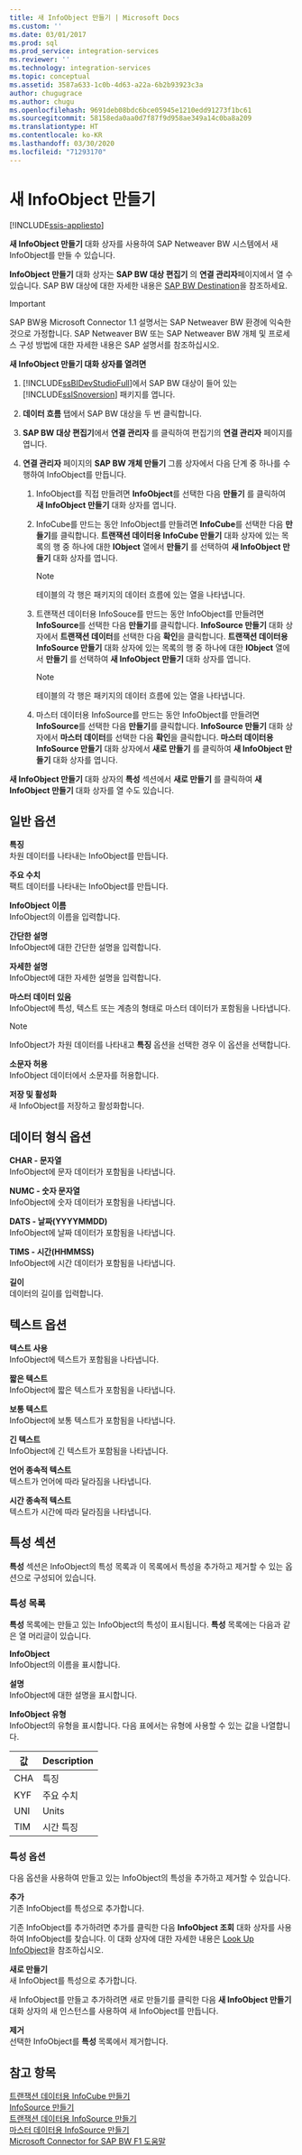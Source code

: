 ```yaml
---
title: 새 InfoObject 만들기 | Microsoft Docs
ms.custom: ''
ms.date: 03/01/2017
ms.prod: sql
ms.prod_service: integration-services
ms.reviewer: ''
ms.technology: integration-services
ms.topic: conceptual
ms.assetid: 3587a633-1c0b-4d63-a22a-6b2b93923c3a
author: chugugrace
ms.author: chugu
ms.openlocfilehash: 9691deb08bdc6bce05945e1210edd91273f1bc61
ms.sourcegitcommit: 58158eda0aa0d7f87f9d958ae349a14c0ba8a209
ms.translationtype: HT
ms.contentlocale: ko-KR
ms.lasthandoff: 03/30/2020
ms.locfileid: "71293170"
---
```

# <a name="create-new-infoobject"></a>새 InfoObject 만들기

[!INCLUDE[ssis-appliesto](../../includes/ssis-appliesto-ssvrpluslinux-asdb-asdw-xxx.md)]


  **새 InfoObject 만들기** 대화 상자를 사용하여 SAP Netweaver BW 시스템에서 새 InfoObject를 만들 수 있습니다.  
  
 **InfoObject 만들기** 대화 상자는 **SAP BW 대상 편집기** 의 **연결 관리자**페이지에서 열 수 있습니다. SAP BW 대상에 대한 자세한 내용은 [SAP BW Destination](../../integration-services/data-flow/sap-bw-destination.md)을 참조하세요.  
  
> [!IMPORTANT]  
>  SAP BW용 Microsoft Connector 1.1 설명서는 SAP Netweaver BW 환경에 익숙한 것으로 가정합니다. SAP Netweaver BW 또는 SAP Netweaver BW 개체 및 프로세스 구성 방법에 대한 자세한 내용은 SAP 설명서를 참조하십시오.  
  
 **새 InfoObject 만들기 대화 상자를 열려면**  
  
1.  [!INCLUDE[ssBIDevStudioFull](../../includes/ssbidevstudiofull-md.md)]에서 SAP BW 대상이 들어 있는 [!INCLUDE[ssISnoversion](../../includes/ssisnoversion-md.md)] 패키지를 엽니다.  
  
2.  **데이터 흐름** 탭에서 SAP BW 대상을 두 번 클릭합니다.  
  
3.  **SAP BW 대상 편집기**에서 **연결 관리자** 를 클릭하여 편집기의 **연결 관리자** 페이지를 엽니다.  
  
4.  **연결 관리자** 페이지의 **SAP BW 개체 만들기** 그룹 상자에서 다음 단계 중 하나를 수행하여 InfoObject를 만듭니다.  
  
    1.  InfoObject를 직접 만들려면 **InfoObject**를 선택한 다음 **만들기** 를 클릭하여 **새 InfoObject 만들기** 대화 상자를 엽니다.  
  
    2.  InfoCube를 만드는 동안 InfoObject를 만들려면 **InfoCube**를 선택한 다음 **만들기**를 클릭합니다. **트랜잭션 데이터용 InfoCube 만들기** 대화 상자에 있는 목록의 행 중 하나에 대한 **IObject** 열에서 **만들기** 를 선택하여 **새 InfoObject 만들기** 대화 상자를 엽니다.  
  
        > [!NOTE]  
        >  테이블의 각 행은 패키지의 데이터 흐름에 있는 열을 나타냅니다.  
  
    3.  트랜잭션 데이터용 InfoSouce를 만드는 동안 InfoObject를 만들려면 **InfoSource**를 선택한 다음 **만들기**를 클릭합니다. **InfoSource 만들기** 대화 상자에서 **트랜잭션 데이터**를 선택한 다음 **확인**을 클릭합니다. **트랜잭션 데이터용 InfoSource 만들기** 대화 상자에 있는 목록의 행 중 하나에 대한 **IObject** 열에서 **만들기** 를 선택하여 **새 InfoObject 만들기** 대화 상자를 엽니다.  
  
        > [!NOTE]  
        >  테이블의 각 행은 패키지의 데이터 흐름에 있는 열을 나타냅니다.  
  
    4.  마스터 데이터용 InfoSource를 만드는 동안 InfoObject를 만들려면 **InfoSource**를 선택한 다음 **만들기**를 클릭합니다. **InfoSource 만들기** 대화 상자에서 **마스터 데이터**를 선택한 다음 **확인**을 클릭합니다. **마스터 데이터용 InfoSource 만들기** 대화 상자에서 **새로 만들기** 를 클릭하여 **새 InfoObject 만들기** 대화 상자를 엽니다.  
  
 **새 InfoObject 만들기** 대화 상자의 **특성** 섹션에서 **새로 만들기** 를 클릭하여 **새 InfoObject 만들기** 대화 상자를 열 수도 있습니다.  
  
## <a name="general-options"></a>일반 옵션  
 **특징**  
 차원 데이터를 나타내는 InfoObject를 만듭니다.  
  
 **주요 수치**  
 팩트 데이터를 나타내는 InfoObject를 만듭니다.  
  
 **InfoObject 이름**  
 InfoObject의 이름을 입력합니다.  
  
 **간단한 설명**  
 InfoObject에 대한 간단한 설명을 입력합니다.  
  
 **자세한 설명**  
 InfoObject에 대한 자세한 설명을 입력합니다.  
  
 **마스터 데이터 있음**  
 InfoObject에 특성, 텍스트 또는 계층의 형태로 마스터 데이터가 포함됨을 나타냅니다.  
  
> [!NOTE]  
>  InfoObject가 차원 데이터를 나타내고 **특징** 옵션을 선택한 경우 이 옵션을 선택합니다.  
  
 **소문자 허용**  
 InfoObject 데이터에서 소문자를 허용합니다.  
  
 **저장 및 활성화**  
 새 InfoObject를 저장하고 활성화합니다.  
  
## <a name="data-type-options"></a>데이터 형식 옵션  
 **CHAR - 문자열**  
 InfoObject에 문자 데이터가 포함됨을 나타냅니다.  
  
 **NUMC - 숫자 문자열**  
 InfoObject에 숫자 데이터가 포함됨을 나타냅니다.  
  
 **DATS - 날짜(YYYYMMDD)**  
 InfoObject에 날짜 데이터가 포함됨을 나타냅니다.  
  
 **TIMS - 시간(HHMMSS)**  
 InfoObject에 시간 데이터가 포함됨을 나타냅니다.  
  
 **길이**  
 데이터의 길이를 입력합니다.  
  
## <a name="text-options"></a>텍스트 옵션  
 **텍스트 사용**  
 InfoObject에 텍스트가 포함됨을 나타냅니다.  
  
 **짧은 텍스트**  
 InfoObject에 짧은 텍스트가 포함됨을 나타냅니다.  
  
 **보통 텍스트**  
 InfoObject에 보통 텍스트가 포함됨을 나타냅니다.  
  
 **긴 텍스트**  
 InfoObject에 긴 텍스트가 포함됨을 나타냅니다.  
  
 **언어 종속적 텍스트**  
 텍스트가 언어에 따라 달라짐을 나타냅니다.  
  
 **시간 종속적 텍스트**  
 텍스트가 시간에 따라 달라짐을 나타냅니다.  
  
## <a name="attributes-section"></a>특성 섹션  
 **특성** 섹션은 InfoObject의 특성 목록과 이 목록에서 특성을 추가하고 제거할 수 있는 옵션으로 구성되어 있습니다.  
  
### <a name="attributes-list"></a>특성 목록  
 **특성** 목록에는 만들고 있는 InfoObject의 특성이 표시됩니다. **특성** 목록에는 다음과 같은 열 머리글이 있습니다.  
  
 **InfoObject**  
 InfoObject의 이름을 표시합니다.  
  
 **설명**  
 InfoObject에 대한 설명을 표시합니다.  
  
 **InfoObject 유형**  
 InfoObject의 유형을 표시합니다. 다음 표에서는 유형에 사용할 수 있는 값을 나열합니다.  
  
|값|Description|  
|-----------|-----------------|  
|CHA|특징|  
|KYF|주요 수치|  
|UNI|Units|  
|TIM|시간 특징|  
  
### <a name="attributes-options"></a>특성 옵션  
 다음 옵션을 사용하여 만들고 있는 InfoObject의 특성을 추가하고 제거할 수 있습니다.  
  
 **추가**  
 기존 InfoObject를 특성으로 추가합니다.  
  
 기존 InfoObject를 추가하려면 추가를 클릭한 다음 **InfoObject 조회** 대화 상자를 사용하여 InfoObject를 찾습니다. 이 대화 상자에 대한 자세한 내용은 [Look Up InfoObject](../../integration-services/data-flow/look-up-infoobject.md)을 참조하십시오.  
  
 **새로 만들기**  
 새 InfoObject를 특성으로 추가합니다.  
  
 새 InfoObject를 만들고 추가하려면 새로 만들기를 클릭한 다음 **새 InfoObject 만들기** 대화 상자의 새 인스턴스를 사용하여 새 InfoObject를 만듭니다.  
  
 **제거**  
 선택한 InfoObject를 **특성** 목록에서 제거합니다.  
  
## <a name="see-also"></a>참고 항목  
 [트랜잭션 데이터용 InfoCube 만들기](../../integration-services/data-flow/create-infocube-for-transaction-data.md)   
 [InfoSource 만들기](../../integration-services/data-flow/create-infosource.md)   
 [트랜잭션 데이터용 InfoSource 만들기](../../integration-services/data-flow/create-infosource-for-transaction-data.md)   
 [마스터 데이터용 InfoSource 만들기](../../integration-services/data-flow/create-infosource-for-master-data.md)   
 [Microsoft Connector for SAP BW F1 도움말](../../integration-services/microsoft-connector-for-sap-bw-f1-help.md)  
  
  
